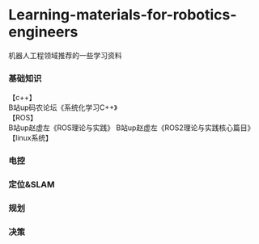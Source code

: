 # Learning-materials-for-robotics-engineers
机器人工程领域推荐的一些学习资料


### 基础知识
【c++】     
B站up码农论坛《系统化学习C++》  
【ROS】    
B站up赵虚左《ROS理论与实践》
B站up赵虚左《ROS2理论与实践核心篇目》
【linux系统】


### 电控


### 定位&SLAM



### 规划



### 决策
